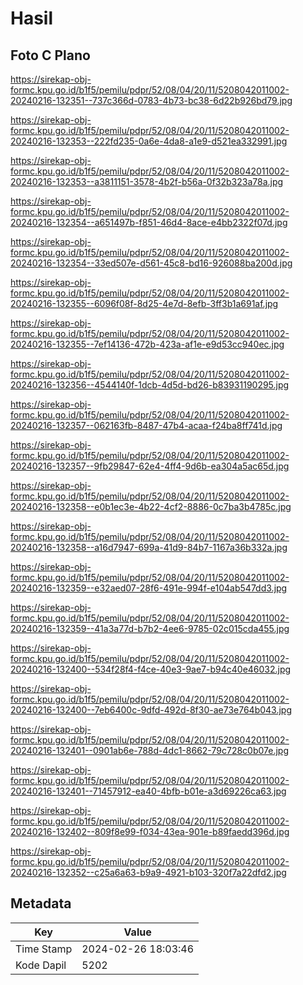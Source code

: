 # Hasil

## Foto C Plano

https://sirekap-obj-formc.kpu.go.id/b1f5/pemilu/pdpr/52/08/04/20/11/5208042011002-20240216-132351--737c366d-0783-4b73-bc38-6d22b926bd79.jpg

https://sirekap-obj-formc.kpu.go.id/b1f5/pemilu/pdpr/52/08/04/20/11/5208042011002-20240216-132353--222fd235-0a6e-4da8-a1e9-d521ea332991.jpg

https://sirekap-obj-formc.kpu.go.id/b1f5/pemilu/pdpr/52/08/04/20/11/5208042011002-20240216-132353--a3811151-3578-4b2f-b56a-0f32b323a78a.jpg

https://sirekap-obj-formc.kpu.go.id/b1f5/pemilu/pdpr/52/08/04/20/11/5208042011002-20240216-132354--a651497b-f851-46d4-8ace-e4bb2322f07d.jpg

https://sirekap-obj-formc.kpu.go.id/b1f5/pemilu/pdpr/52/08/04/20/11/5208042011002-20240216-132354--33ed507e-d561-45c8-bd16-926088ba200d.jpg

https://sirekap-obj-formc.kpu.go.id/b1f5/pemilu/pdpr/52/08/04/20/11/5208042011002-20240216-132355--6096f08f-8d25-4e7d-8efb-3ff3b1a691af.jpg

https://sirekap-obj-formc.kpu.go.id/b1f5/pemilu/pdpr/52/08/04/20/11/5208042011002-20240216-132355--7ef14136-472b-423a-af1e-e9d53cc940ec.jpg

https://sirekap-obj-formc.kpu.go.id/b1f5/pemilu/pdpr/52/08/04/20/11/5208042011002-20240216-132356--4544140f-1dcb-4d5d-bd26-b83931190295.jpg

https://sirekap-obj-formc.kpu.go.id/b1f5/pemilu/pdpr/52/08/04/20/11/5208042011002-20240216-132357--062163fb-8487-47b4-acaa-f24ba8ff741d.jpg

https://sirekap-obj-formc.kpu.go.id/b1f5/pemilu/pdpr/52/08/04/20/11/5208042011002-20240216-132357--9fb29847-62e4-4ff4-9d6b-ea304a5ac65d.jpg

https://sirekap-obj-formc.kpu.go.id/b1f5/pemilu/pdpr/52/08/04/20/11/5208042011002-20240216-132358--e0b1ec3e-4b22-4cf2-8886-0c7ba3b4785c.jpg

https://sirekap-obj-formc.kpu.go.id/b1f5/pemilu/pdpr/52/08/04/20/11/5208042011002-20240216-132358--a16d7947-699a-41d9-84b7-1167a36b332a.jpg

https://sirekap-obj-formc.kpu.go.id/b1f5/pemilu/pdpr/52/08/04/20/11/5208042011002-20240216-132359--e32aed07-28f6-491e-994f-e104ab547dd3.jpg

https://sirekap-obj-formc.kpu.go.id/b1f5/pemilu/pdpr/52/08/04/20/11/5208042011002-20240216-132359--41a3a77d-b7b2-4ee6-9785-02c015cda455.jpg

https://sirekap-obj-formc.kpu.go.id/b1f5/pemilu/pdpr/52/08/04/20/11/5208042011002-20240216-132400--534f28f4-f4ce-40e3-9ae7-b94c40e46032.jpg

https://sirekap-obj-formc.kpu.go.id/b1f5/pemilu/pdpr/52/08/04/20/11/5208042011002-20240216-132400--7eb6400c-9dfd-492d-8f30-ae73e764b043.jpg

https://sirekap-obj-formc.kpu.go.id/b1f5/pemilu/pdpr/52/08/04/20/11/5208042011002-20240216-132401--0901ab6e-788d-4dc1-8662-79c728c0b07e.jpg

https://sirekap-obj-formc.kpu.go.id/b1f5/pemilu/pdpr/52/08/04/20/11/5208042011002-20240216-132401--71457912-ea40-4bfb-b01e-a3d69226ca63.jpg

https://sirekap-obj-formc.kpu.go.id/b1f5/pemilu/pdpr/52/08/04/20/11/5208042011002-20240216-132402--809f8e99-f034-43ea-901e-b89faedd396d.jpg

https://sirekap-obj-formc.kpu.go.id/b1f5/pemilu/pdpr/52/08/04/20/11/5208042011002-20240216-132352--c25a6a63-b9a9-4921-b103-320f7a22dfd2.jpg


## Metadata

| Key        | Value               |
| ---------- | ------------------- |
| Time Stamp | 2024-02-26 18:03:46 |
| Kode Dapil | 5202                |



